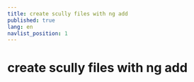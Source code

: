 ```yaml
---
title: create scully files with ng add
published: true
lang: en
navlist_position: 1
---
```


# create scully files with ng add
